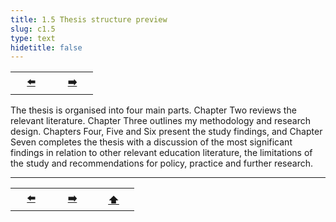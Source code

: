 ```yaml
---
title: 1.5 Thesis structure preview
slug: c1.5
type: text
hidetitle: false
---
```


<table><tr>
 <th scope="col" style="width: 50px;"><a href="/en/thesis/c1.4/">⬅️</a></th>
 <th scope="col" style="width: 50px;"><a href="/en/thesis/c2/">➡️</a></th>  
</tr></table>

The thesis is organised into four main parts. Chapter Two reviews the relevant literature. Chapter 
Three outlines my methodology and research design. Chapters Four, Five and Six present the study 
findings, and Chapter Seven completes the thesis with a discussion of the most significant findings in 
relation to other relevant education literature, the limitations of the study and recommendations for 
policy, practice and further research. 

<hr>
<table><tr>
 <th scope="col" style="width: 50px;"><a href="/en/thesis/c1.4">⬅️</a></th>
 <th scope="col" style="width: 50px;"><a href="/en/thesis/c2">➡️</a></th>
 <th scope="col" style="width: 50px;"><a href="/en/thesis/c1.5">⬆️</a></th>   
</tr></table>
